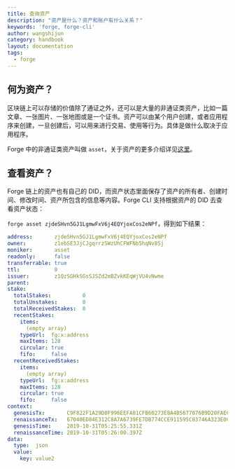 ```yaml
---
title: 查询资产
description: "资产是什么？资产和账户有什么关系？"
keywords: 'forge, forge-cli'
author: wangshijun
category: handbook
layout: documentation
tags:
  - forge
---
```


## 何为资产？

区块链上可以存储的价值除了通证之外，还可以是大量的非通证类资产，比如一篇文章、一张图片、一张地图或是一个证书。资产可以由某个用户创建，或者应用程序来创建，一旦创建后，可以用来进行交易、使用等行为。具体是做什么取决于应用程序。

Forge 中的非通证类资产叫做 `asset`，关于资产的更多介绍详见[这里](/docs/intro/concepts/assets)。

## 查看资产？

Forge 链上的资产也有自己的 DID，而资产状态里面保存了资产的所有者、创建时间、修改时间、资产所包含的信息等内容。Forge CLI 支持根据资产的 DID 去查看资产状态：

`forge asset zjdeSHvn5GJ1LgmwFxV6j4EQYjoxCos2eNPf`，得到如下结果：

```yaml
address:       zjdeSHvn5GJ1LgmwFxV6j4EQYjoxCos2eNPf
owner:         z1ebSE3JjCJgqrrzSWzUhCFWFNb5hqNv8Sj
moniker:       asset
readonly:      false
transferrable: true
ttl:           0
issuer:        z1QzSGHkSGsSJSZd2mBZvkKEqWjVU4vNwme
parent:
stake:
  totalStakes:          0
  totalUnstakes:        0
  totalReceivedStakes:  0
  recentStakes:
    items:
      (empty array)
    typeUrl:  fg:x:address
    maxItems: 128
    circular: true
    fifo:     false
  recentReceivedStakes:
    items:
      (empty array)
    typeUrl:  fg:x:address
    maxItems: 128
    circular: true
    fifo:     false
context:
  genesisTx:       C9F822F1A29D0F996EEFA81CFB60273E8A4B5677876B9D20FAEC2D0528D23576
  renaissanceTx:   67040ED84E312C8A7A6739FE7DB774CCE911595C83746A323E0CFB0015746A0E
  genesisTime:     2019-10-31T05:25:55.331Z
  renaissanceTime: 2019-10-31T05:26:00.397Z
data:
  type:  json
  value:
    key: value2
```
